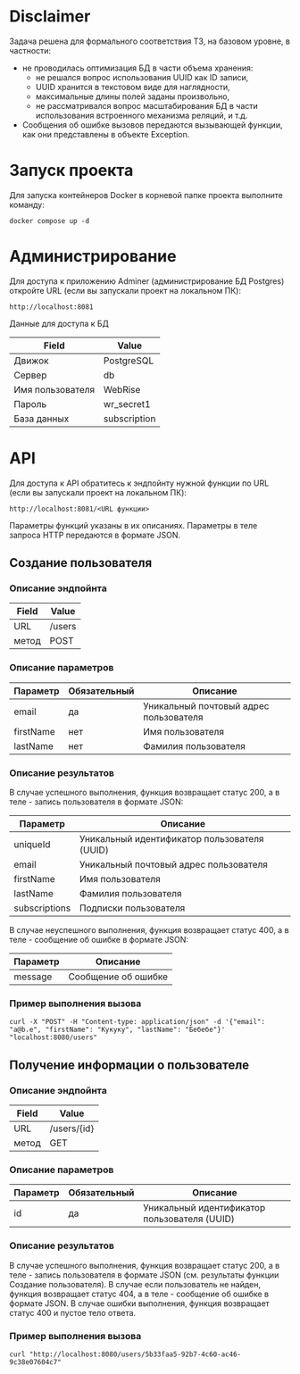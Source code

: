 # Disclaimer

Задача решена для формального соответствия ТЗ, на базовом уровне, в частности:
- не проводилась оптимизация БД в части объема хранения:
  - не решался вопрос использования UUID как ID записи,
  - UUID хранится в текстовом виде для наглядности,
  - максимальные длины полей заданы произвольно,
  - не рассматривался вопрос масштабирования БД в части использования встроенного механизма реляций, и т.д.
- Сообщения об ошибке вызовов передаются вызывающей функции, как они представлены в объекте Exception.


# Запуск проекта
Для запуска контейнеров Docker в корневой папке проекта выполните команду:

    docker compose up -d

# Администрирование
Для доступа к приложению Adminer (администрирование БД Postgres) откройте URL (если вы запускали проект на локальном ПК):

    http://localhost:8081

Данные для доступа к БД

| Field            | Value        |
|------------------|--------------|
| Движок           | PostgreSQL   |
| Сервер           | db           |
| Имя пользователя | WebRise      |
| Пароль           | wr_secret1   |
| База данных      | subscription |

# API

Для доступа к API обратитесь к эндпойнту нужной функции по URL (если вы запускали проект на локальном ПК):

    http://localhost:8081/<URL функции>

Параметры функций указаны в их описаниях.
Параметры в теле запроса HTTP передаются в формате JSON.

## Создание пользователя

### Описание эндпойнта

| Field | Value  |
|-------|--------|
| URL   | /users |
| метод | POST   |

### Описание параметров

| Параметр  | Обязательный | Описание                               |
|-----------|--------------|----------------------------------------|
| email     | да           | Уникальный почтовый адрес пользователя |
| firstName | нет          | Имя пользователя                       |
| lastName  | нет          | Фамилия пользователя                   |

### Описание результатов

В случае успешного выполнения, функция возвращает статус 200, а в теле - запись пользователя в формате JSON:

| Параметр      | Описание                                     |
|---------------|----------------------------------------------|
| uniqueId      | Уникальный идентификатор пользователя (UUID) |
| email         | Уникальный почтовый адрес пользователя       |
| firstName     | Имя пользователя                             |
| lastName      | Фамилия пользователя                         |
| subscriptions | Подписки пользователя                        |

В случае неуспешного выполнения, функция возвращает статус 400, а в теле - сообщение об ошибке в формате JSON:

| Параметр | Описание            |
|----------|---------------------|
| message  | Сообщение об ошибке |

### Пример выполнения вызова

    curl -X "POST" -H "Content-type: application/json" -d '{"email": "a@b.e", "firstName": "Кукуку", "lastName": "Бебебе"}' "localhost:8080/users"

## Получение информации о пользователе

### Описание эндпойнта

| Field       | Value       |
|-------------|-------------|
| URL         | /users/{id} |
| метод       | GET         |

### Описание параметров

| Параметр  | Обязательный | Описание                                     |
|-----------|--------------|----------------------------------------------|
| id        | да           | Уникальный идентификатор пользователя (UUID) |

### Описание результатов

В случае успешного выполнения, функция возвращает статус 200, а в теле - запись пользователя в формате JSON 
(см. результаты функции Создание пользователя).
В случае если пользователь не найден, функция возвращает статус 404, а в теле - сообщение об ошибке в формате JSON.
В случае ошибки выполнения, функция возвращает статус 400 и пустое тело ответа.

### Пример выполнения вызова

    curl "http://localhost:8080/users/5b33faa5-92b7-4c60-ac46-9c38e07604c7"

